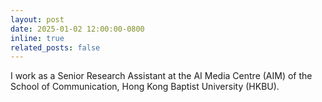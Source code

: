 ```yaml
---
layout: post
date: 2025-01-02 12:00:00-0800
inline: true
related_posts: false
---
```


I work as a Senior Research Assistant at the AI Media Centre (AIM) of the School of Communication, Hong Kong Baptist University (HKBU).
